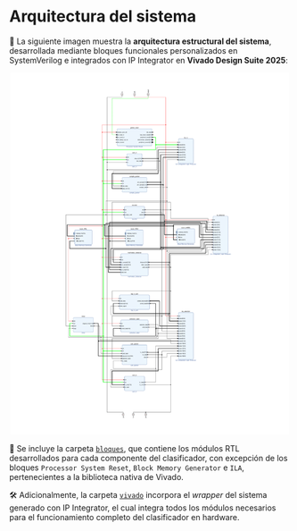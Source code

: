 # Arquitectura del sistema

🧩 La siguiente imagen muestra la **arquitectura estructural del sistema**, desarrollada mediante bloques funcionales personalizados en SystemVerilog e integrados con IP Integrator en **Vivado Design Suite 2025**:

<p align="center">
  <img src="design_2-1.png" alt="Arquitectura del clasificador k-NN" width="500"/>
</p>

📁 Se incluye la carpeta [`bloques`](bloques), que contiene los módulos RTL desarrollados para cada componente del clasificador, con excepción de los bloques `Processor System Reset`, `Block Memory Generator` e `ILA`, pertenecientes a la biblioteca nativa de Vivado.

🛠️ Adicionalmente, la carpeta [`vivado`](vivado) incorpora el *wrapper* del sistema generado con IP Integrator, el cual integra todos los módulos necesarios para el funcionamiento completo del clasificador en hardware.
